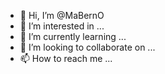 - 👋 Hi, I’m @MaBernO
- 👀 I’m interested in ...
- 🌱 I’m currently learning ...
- 💞️ I’m looking to collaborate on ...
- 📫 How to reach me ...

<!---
MaBernO/MaBernO is a ✨ special ✨ repository because its `README.md` (this file) appears on your GitHub profile.
You can click the Preview link to take a look at your changes.
--->
